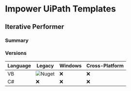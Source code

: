 # Impower UiPath Templates


## Iterative Performer
### Summary

### Versions

|Language|Legacy|Windows|Cross-Platform|
|--------|------|-------|--------------|
|VB|![Nuget](https://img.shields.io/nuget/v/Impower.Templates.IterativePerformer.VB.Legacy?style=flat-square)|:x:|:x:|
|C#|:x:|:x:|:x:|
